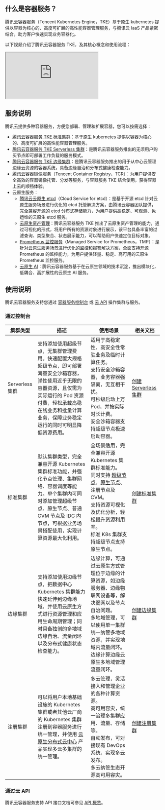 
## 什么是容器服务？
腾讯云容器服务（Tencent Kubernetes Engine，TKE）基于原生 kubernetes 提供以容器为核心的、高度可扩展的高性能容器管理服务，与腾讯云 IaaS 产品紧密结合，助力客户快速实现业务容器化。

以下视频介绍了腾讯云容器服务 TKE，及其核心概念和使用流程：
<div class="doc-video-mod"><iframe src="https://cloud.tencent.com/edu/learning/quick-play/2264-32720?source=gw.doc.media&withPoster=1&notip=1"></iframe></div>



## 服务说明
腾讯云提供多种容器服务，方便您部署、管理和扩展容器，您可以按需选择：
- [腾讯云容器服务 TKE 标准集群](https://cloud.tencent.com/document/product/457/6759)：基于原生 kubernetes 提供以容器为核心的、高度可扩展的高性能容器管理服务。
- [腾讯云容器服务 TKE Serverless 集群](https://cloud.tencent.com/document/product/457/39804)：是腾讯云容器服务推出的无须用户购买节点即可部署工作负载的服务模式。
- [腾讯云容器服务 TKE 边缘集群](https://cloud.tencent.com/document/product/457/42876)：是腾讯云容器服务推出的用于从中心云管理边缘云资源的容器系统，具备边缘自治和分布式健康检查能力。
- [腾讯云容器镜像服务](https://cloud.tencent.com/document/product/1141/39278)（Tencent Container Registry，TCR）：为用户提供安全高效的容器镜像托管、分发等服务，与容器服务 TKE 结合使用，获得容器上云的顺畅体验。
- 云原生服务：
	- [腾讯云云原生 etcd](https://cloud.tencent.com/document/product/457/58176)（Cloud Service for etcd）：是基于开源 etcd 针对云原生服务场景进行优化的 etcd 托管解决方案，由腾讯云容器团队提供，完全兼容开源的 etcd 分布式存储能力，为用户提供高稳定、可观测、免运维的云原生 etcd 服务。
	- [云原生资产管理](https://cloud.tencent.com/document/product/457/78329)：腾讯云容器服务 TKE 推出了云原生资产管理的能力，通过可视化的形式，将用户所有的资源对象进行展示，该平台具备丰富的过滤查询、类型聚合、状态展示能力，可以帮助用户快速定位目标对象。
	- [Prometheus 监控服务](https://cloud.tencent.com/document/product/457/71896)（Managed Service for Prometheus，TMP）：是针对云原生服务场景进行优化的监控和报警解决方案，全面支持开源 Prometheus 的监控能力，为用户提供轻量、稳定、高可用的云原生 Prometheus 监控服务。
	- [云原生 AI](https://cloud.tencent.com/document/product/457/62624)：腾讯云容器服务基于在云原生领域的技术沉淀，推出模块化，低耦合、高扩展性的云原生 AI 服务。





 

## 使用说明
腾讯云容器服务支持您通过 [容器服务控制台](https://console.cloud.tencent.com/tke2/overview) 或 [云 API](https://cloud.tencent.com/document/product/1278/46696) 操作集群与服务。

### 通过控制台

| 集群类型 	| 描述 	| 使用场景 	| 相关文档 	|
|---	|---	|---	|---	|
| Serverless 集群 	| 支持添加使用超级节点，无集群管理费用。快速配置大规格超级节点，即可部署海量安全沙箱容器，弹性使用近乎无限的容器资源，且仅需为实际运行的 Pod 资源付费，轻松承载高稳在线业务和批量计算业务，保障业务稳定运行的同时可明显降低资源费用。 	|   适用于高稳定性、高安全性常驻业务及临时计算任务。<br> 支持安全沙箱容器，业务容器强隔离，无互相干扰。<br> 可秒级启动上万 Pod，并按实际时长计费。<br> 安全沙箱容器支持超级节点极速启动容器。 	| <a href="https://cloud.tencent.com/document/product/457/39813">创建 Serverless 集群 </a> 	|
| 标准集群 	| 默认集群类型，完全兼容开源 Kubernetes 集群标准功能，并强化节点管理、集群网络、容器调度等能力。单个集群内可同时添加管理超级节点、原生节点、普通 CVM 节点及 IDC 内节点，可根据业务场景搭配使用，实现计算资源最大化利用。 	|  全场景适用，完全兼容开源 Kubernetes 集群标准能力。<br> 同时支持 [超级节点](https://cloud.tencent.com/document/product/457/74014)、[原生节点](https://cloud.tencent.com/document/product/457/78197)、注册节点及 CVM。<br> 支持资源可视化及优化分析，轻松提升资源利用率。<br> 标准 K8s 集群支持超级节点支持原生节点。 	| <a href="https://cloud.tencent.com/document/product/457/32189">创建标准集群</a> 	|
| 边缘集群 	| 支持添加使用边缘节点，把数据中心 Kubernetes 集群能力快速延伸到边缘地域，并使用云原生方式进行资源管理和应用生命周期管理；同时具备独创的多地域边缘自治、流量闭环以及分布式健康状态检查能力。 	|   边缘计算，可通过云原生方式管理位于边缘的计算资源，如边缘服务器、边缘物联网设备等，解决弱网以及节点自治问题。<br> 多地域管理，可以使用单一集群统一纳管多地域资源，并实现地域内流量闭环。<br> 边缘计算边缘云原生多地域管理流量闭环。 	| <a href="https://cloud.tencent.com/document/product/457/42889">创建边缘集群</a> 	|
| 注册集群 	| 可以将用户本地基础设施的 Kubernetes 集群或者其他云厂商的 Kubernetes 集群注册到容器服务进行统一管理，并使用 [云原生分布式云中心](https://cloud.tencent.com/document/product/1517/63246) 产品实现多云多集群的统一管理。 	|  多云管理，灵活接入和管理企业的各种计算资源。<br> 高可用容灾，统一治理多集群应用、流量、存储等。<br> 自动发布，可对接现有 DevOps 系统，实现多云发布。<br> 多云纳管生态开源高可用容灾。 	| <a href="https://cloud.tencent.com/document/product/457/63218">创建注册集群</a> 	|


### 通过云 API
腾讯云容器服务支持 API 接口文档可参见 [API 概览](https://cloud.tencent.com/document/product/457/31853)。

